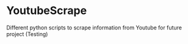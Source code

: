 # YoutubeScrape
Different python scripts to scrape information from Youtube for future project (Testing)
